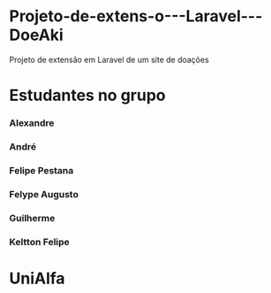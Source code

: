 # Projeto-de-extens-o---Laravel---DoeAki
Projeto de extensão em Laravel de um site de doações

# Estudantes no grupo

### Alexandre
### André
### Felipe Pestana 
### Felype Augusto
### Guilherme
### Keltton Felipe

# UniAlfa
